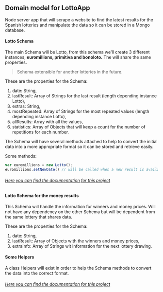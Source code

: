 ## Domain model for LottoApp

Node server app that will scrape a website to find the latest results for the Spanish lotteries and manipulate the data so it can be stored in a Mongo database.

#### Lotto Schema

The main Schema will be Lotto, from this schema we'll create 3 different instances, **euromillions, primitiva and bonoloto.** The will share the same properties.

> Schema extensible for another lotteries in the future.

These are the properties for the Schema:
  1. date: String,
  1. lastResult: Array of Strings for the last result (length depending instance Lotto),
  1. extras: String,
  1. mostRepeated: Array of Strings for the most repeated values (length depending instance Lotto),
  1. allResults: Array with all the values,
  1. statistics: Array of Objects that will keep a count for the number of repetitions for each number.

The Schema will have several methods attached to help to convert the initial data into a more appropriate format so it can be stored and retrieve easily.

Some methods:

```javaScript
var euromillions = new Lotto();
euromillions.setNewDate() // will be called when a new result is available
```
###### [Here you can find the documentation for this project](https://github.com/byverdu/lottoApp-backEnd/tree/development/docs/api.md)

#### Lotto Schema for the money results

This Schema will handle the information for winners and money prices. Will not have any dependency on the other Schema but will be dependent from the same lottery that shares data.

These are the properties for the Schema:
  1. date: String,
  1. lastResult: Array of Objects with the winners and money prices,
  1. extraInfo: Array of Strings wit information for the next lottery drawing.

#### Some Helpers

A class Helpers will exist in order to help the Schema methods to convert the data into the correct format.

###### [Here you can find the documentation for this project](https://github.com/byverdu/lottoApp-backEnd/tree/development/docs/api.md)

